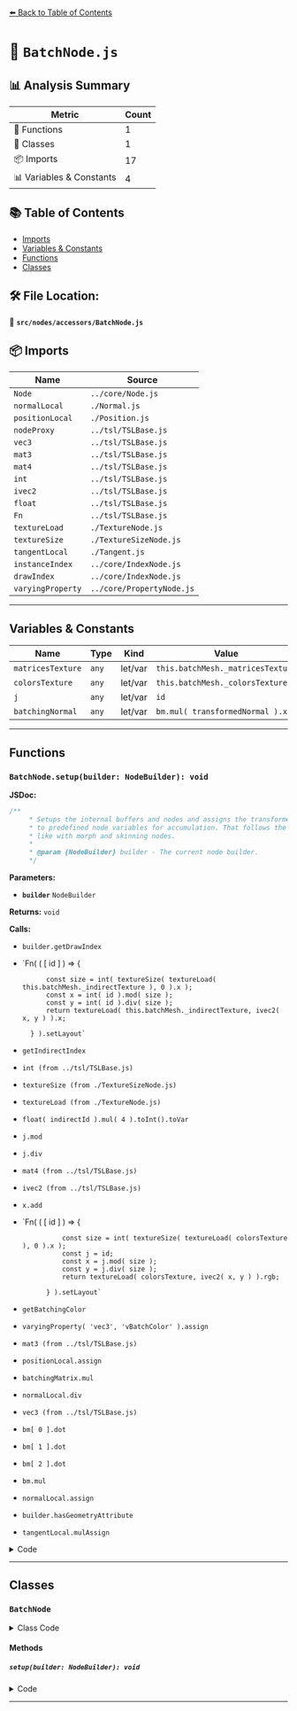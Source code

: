 [⬅️ Back to Table of Contents](../../../index.md)

# 📄 `BatchNode.js`

## 📊 Analysis Summary

| Metric | Count |
|--------|-------|
| 🔧 Functions | 1 |
| 🧱 Classes | 1 |
| 📦 Imports | 17 |
| 📊 Variables & Constants | 4 |

## 📚 Table of Contents

- [Imports](#imports)
- [Variables & Constants](#variables-constants)
- [Functions](#functions)
- [Classes](#classes)

## 🛠️ File Location:
📂 **`src/nodes/accessors/BatchNode.js`**

## 📦 Imports

| Name | Source |
|------|--------|
| `Node` | `../core/Node.js` |
| `normalLocal` | `./Normal.js` |
| `positionLocal` | `./Position.js` |
| `nodeProxy` | `../tsl/TSLBase.js` |
| `vec3` | `../tsl/TSLBase.js` |
| `mat3` | `../tsl/TSLBase.js` |
| `mat4` | `../tsl/TSLBase.js` |
| `int` | `../tsl/TSLBase.js` |
| `ivec2` | `../tsl/TSLBase.js` |
| `float` | `../tsl/TSLBase.js` |
| `Fn` | `../tsl/TSLBase.js` |
| `textureLoad` | `./TextureNode.js` |
| `textureSize` | `./TextureSizeNode.js` |
| `tangentLocal` | `./Tangent.js` |
| `instanceIndex` | `../core/IndexNode.js` |
| `drawIndex` | `../core/IndexNode.js` |
| `varyingProperty` | `../core/PropertyNode.js` |


---

## Variables & Constants

| Name | Type | Kind | Value | Exported |
|------|------|------|-------|----------|
| `matricesTexture` | `any` | let/var | `this.batchMesh._matricesTexture` | ✗ |
| `colorsTexture` | `any` | let/var | `this.batchMesh._colorsTexture` | ✗ |
| `j` | `any` | let/var | `id` | ✗ |
| `batchingNormal` | `any` | let/var | `bm.mul( transformedNormal ).xyz` | ✗ |


---

## Functions

### `BatchNode.setup(builder: NodeBuilder): void`

**JSDoc:**
```typescript
/**
	 * Setups the internal buffers and nodes and assigns the transformed vertex data
	 * to predefined node variables for accumulation. That follows the same patterns
	 * like with morph and skinning nodes.
	 *
	 * @param {NodeBuilder} builder - The current node builder.
	 */
```

**Parameters:**

- **`builder`** `NodeBuilder`

**Returns:** `void`

**Calls:**

- `builder.getDrawIndex`
- `Fn( ( [ id ] ) => {

			const size = int( textureSize( textureLoad( this.batchMesh._indirectTexture ), 0 ).x );
			const x = int( id ).mod( size );
			const y = int( id ).div( size );
			return textureLoad( this.batchMesh._indirectTexture, ivec2( x, y ) ).x;

		} ).setLayout`
- `getIndirectIndex`
- `int (from ../tsl/TSLBase.js)`
- `textureSize (from ./TextureSizeNode.js)`
- `textureLoad (from ./TextureNode.js)`
- `float( indirectId ).mul( 4 ).toInt().toVar`
- `j.mod`
- `j.div`
- `mat4 (from ../tsl/TSLBase.js)`
- `ivec2 (from ../tsl/TSLBase.js)`
- `x.add`
- `Fn( ( [ id ] ) => {

				const size = int( textureSize( textureLoad( colorsTexture ), 0 ).x );
				const j = id;
				const x = j.mod( size );
				const y = j.div( size );
				return textureLoad( colorsTexture, ivec2( x, y ) ).rgb;

			} ).setLayout`
- `getBatchingColor`
- `varyingProperty( 'vec3', 'vBatchColor' ).assign`
- `mat3 (from ../tsl/TSLBase.js)`
- `positionLocal.assign`
- `batchingMatrix.mul`
- `normalLocal.div`
- `vec3 (from ../tsl/TSLBase.js)`
- `bm[ 0 ].dot`
- `bm[ 1 ].dot`
- `bm[ 2 ].dot`
- `bm.mul`
- `normalLocal.assign`
- `builder.hasGeometryAttribute`
- `tangentLocal.mulAssign`

<details><summary>Code</summary>

```typescript
setup( builder ) {

		if ( this.batchingIdNode === null ) {

			if ( builder.getDrawIndex() === null ) {

				this.batchingIdNode = instanceIndex;

			} else {

				this.batchingIdNode = drawIndex;

			}

		}

		const getIndirectIndex = Fn( ( [ id ] ) => {

			const size = int( textureSize( textureLoad( this.batchMesh._indirectTexture ), 0 ).x );
			const x = int( id ).mod( size );
			const y = int( id ).div( size );
			return textureLoad( this.batchMesh._indirectTexture, ivec2( x, y ) ).x;

		} ).setLayout( {
			name: 'getIndirectIndex',
			type: 'uint',
			inputs: [
				{ name: 'id', type: 'int' }
			]
		} );

		const indirectId = getIndirectIndex( int( this.batchingIdNode ) );

		const matricesTexture = this.batchMesh._matricesTexture;

		const size = int( textureSize( textureLoad( matricesTexture ), 0 ).x );
		const j = float( indirectId ).mul( 4 ).toInt().toVar();

		const x = j.mod( size );
		const y = j.div( size );
		const batchingMatrix = mat4(
			textureLoad( matricesTexture, ivec2( x, y ) ),
			textureLoad( matricesTexture, ivec2( x.add( 1 ), y ) ),
			textureLoad( matricesTexture, ivec2( x.add( 2 ), y ) ),
			textureLoad( matricesTexture, ivec2( x.add( 3 ), y ) )
		);


		const colorsTexture = this.batchMesh._colorsTexture;

		if ( colorsTexture !== null ) {

			const getBatchingColor = Fn( ( [ id ] ) => {

				const size = int( textureSize( textureLoad( colorsTexture ), 0 ).x );
				const j = id;
				const x = j.mod( size );
				const y = j.div( size );
				return textureLoad( colorsTexture, ivec2( x, y ) ).rgb;

			} ).setLayout( {
				name: 'getBatchingColor',
				type: 'vec3',
				inputs: [
					{ name: 'id', type: 'int' }
				]
			} );

			const color = getBatchingColor( indirectId );

			varyingProperty( 'vec3', 'vBatchColor' ).assign( color );

		}

		const bm = mat3( batchingMatrix );

		positionLocal.assign( batchingMatrix.mul( positionLocal ) );

		const transformedNormal = normalLocal.div( vec3( bm[ 0 ].dot( bm[ 0 ] ), bm[ 1 ].dot( bm[ 1 ] ), bm[ 2 ].dot( bm[ 2 ] ) ) );

		const batchingNormal = bm.mul( transformedNormal ).xyz;

		normalLocal.assign( batchingNormal );

		if ( builder.hasGeometryAttribute( 'tangent' ) ) {

			tangentLocal.mulAssign( bm );

		}

	}
```
</details>


---

## Classes

### `BatchNode`

<details><summary>Class Code</summary>

```ts
class BatchNode extends Node {

	static get type() {

		return 'BatchNode';

	}

	/**
	 * Constructs a new batch node.
	 *
	 * @param {BatchedMesh} batchMesh - A reference to batched mesh.
	 */
	constructor( batchMesh ) {

		super( 'void' );

		/**
		 * A reference to batched mesh.
		 *
		 * @type {BatchedMesh}
		 */
		this.batchMesh = batchMesh;

		/**
		 * The batching index node.
		 *
		 * @type {?IndexNode}
		 * @default null
		 */
		this.batchingIdNode = null;

	}

	/**
	 * Setups the internal buffers and nodes and assigns the transformed vertex data
	 * to predefined node variables for accumulation. That follows the same patterns
	 * like with morph and skinning nodes.
	 *
	 * @param {NodeBuilder} builder - The current node builder.
	 */
	setup( builder ) {

		if ( this.batchingIdNode === null ) {

			if ( builder.getDrawIndex() === null ) {

				this.batchingIdNode = instanceIndex;

			} else {

				this.batchingIdNode = drawIndex;

			}

		}

		const getIndirectIndex = Fn( ( [ id ] ) => {

			const size = int( textureSize( textureLoad( this.batchMesh._indirectTexture ), 0 ).x );
			const x = int( id ).mod( size );
			const y = int( id ).div( size );
			return textureLoad( this.batchMesh._indirectTexture, ivec2( x, y ) ).x;

		} ).setLayout( {
			name: 'getIndirectIndex',
			type: 'uint',
			inputs: [
				{ name: 'id', type: 'int' }
			]
		} );

		const indirectId = getIndirectIndex( int( this.batchingIdNode ) );

		const matricesTexture = this.batchMesh._matricesTexture;

		const size = int( textureSize( textureLoad( matricesTexture ), 0 ).x );
		const j = float( indirectId ).mul( 4 ).toInt().toVar();

		const x = j.mod( size );
		const y = j.div( size );
		const batchingMatrix = mat4(
			textureLoad( matricesTexture, ivec2( x, y ) ),
			textureLoad( matricesTexture, ivec2( x.add( 1 ), y ) ),
			textureLoad( matricesTexture, ivec2( x.add( 2 ), y ) ),
			textureLoad( matricesTexture, ivec2( x.add( 3 ), y ) )
		);


		const colorsTexture = this.batchMesh._colorsTexture;

		if ( colorsTexture !== null ) {

			const getBatchingColor = Fn( ( [ id ] ) => {

				const size = int( textureSize( textureLoad( colorsTexture ), 0 ).x );
				const j = id;
				const x = j.mod( size );
				const y = j.div( size );
				return textureLoad( colorsTexture, ivec2( x, y ) ).rgb;

			} ).setLayout( {
				name: 'getBatchingColor',
				type: 'vec3',
				inputs: [
					{ name: 'id', type: 'int' }
				]
			} );

			const color = getBatchingColor( indirectId );

			varyingProperty( 'vec3', 'vBatchColor' ).assign( color );

		}

		const bm = mat3( batchingMatrix );

		positionLocal.assign( batchingMatrix.mul( positionLocal ) );

		const transformedNormal = normalLocal.div( vec3( bm[ 0 ].dot( bm[ 0 ] ), bm[ 1 ].dot( bm[ 1 ] ), bm[ 2 ].dot( bm[ 2 ] ) ) );

		const batchingNormal = bm.mul( transformedNormal ).xyz;

		normalLocal.assign( batchingNormal );

		if ( builder.hasGeometryAttribute( 'tangent' ) ) {

			tangentLocal.mulAssign( bm );

		}

	}

}
```
</details>

#### Methods

##### `setup(builder: NodeBuilder): void`

<details><summary>Code</summary>

```ts
setup( builder ) {

		if ( this.batchingIdNode === null ) {

			if ( builder.getDrawIndex() === null ) {

				this.batchingIdNode = instanceIndex;

			} else {

				this.batchingIdNode = drawIndex;

			}

		}

		const getIndirectIndex = Fn( ( [ id ] ) => {

			const size = int( textureSize( textureLoad( this.batchMesh._indirectTexture ), 0 ).x );
			const x = int( id ).mod( size );
			const y = int( id ).div( size );
			return textureLoad( this.batchMesh._indirectTexture, ivec2( x, y ) ).x;

		} ).setLayout( {
			name: 'getIndirectIndex',
			type: 'uint',
			inputs: [
				{ name: 'id', type: 'int' }
			]
		} );

		const indirectId = getIndirectIndex( int( this.batchingIdNode ) );

		const matricesTexture = this.batchMesh._matricesTexture;

		const size = int( textureSize( textureLoad( matricesTexture ), 0 ).x );
		const j = float( indirectId ).mul( 4 ).toInt().toVar();

		const x = j.mod( size );
		const y = j.div( size );
		const batchingMatrix = mat4(
			textureLoad( matricesTexture, ivec2( x, y ) ),
			textureLoad( matricesTexture, ivec2( x.add( 1 ), y ) ),
			textureLoad( matricesTexture, ivec2( x.add( 2 ), y ) ),
			textureLoad( matricesTexture, ivec2( x.add( 3 ), y ) )
		);


		const colorsTexture = this.batchMesh._colorsTexture;

		if ( colorsTexture !== null ) {

			const getBatchingColor = Fn( ( [ id ] ) => {

				const size = int( textureSize( textureLoad( colorsTexture ), 0 ).x );
				const j = id;
				const x = j.mod( size );
				const y = j.div( size );
				return textureLoad( colorsTexture, ivec2( x, y ) ).rgb;

			} ).setLayout( {
				name: 'getBatchingColor',
				type: 'vec3',
				inputs: [
					{ name: 'id', type: 'int' }
				]
			} );

			const color = getBatchingColor( indirectId );

			varyingProperty( 'vec3', 'vBatchColor' ).assign( color );

		}

		const bm = mat3( batchingMatrix );

		positionLocal.assign( batchingMatrix.mul( positionLocal ) );

		const transformedNormal = normalLocal.div( vec3( bm[ 0 ].dot( bm[ 0 ] ), bm[ 1 ].dot( bm[ 1 ] ), bm[ 2 ].dot( bm[ 2 ] ) ) );

		const batchingNormal = bm.mul( transformedNormal ).xyz;

		normalLocal.assign( batchingNormal );

		if ( builder.hasGeometryAttribute( 'tangent' ) ) {

			tangentLocal.mulAssign( bm );

		}

	}
```
</details>


---